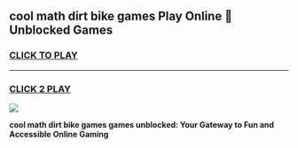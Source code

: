 
## cool math dirt bike games Play Online 👋 Unblocked Games
<h3>
<a href="https://news.freeplayer.one?title=cool_math_dirt_bike_games&ref=17CMG">CLICK TO PLAY</a></h3>
<hr>

<h3>
<a href="https://news.freeplayer.one?title=cool_math_dirt_bike_games&ref=17CMG">CLICK 2 PLAY</a>
  
</h3>

<a href="https://news.freeplayer.one?title=cool_math_dirt_bike_games&ref=17CMG/"><img src="https://clearcache.store/games.png"></a>


**cool math dirt bike games games unblocked: Your Gateway to Fun and Accessible Online Gaming**
